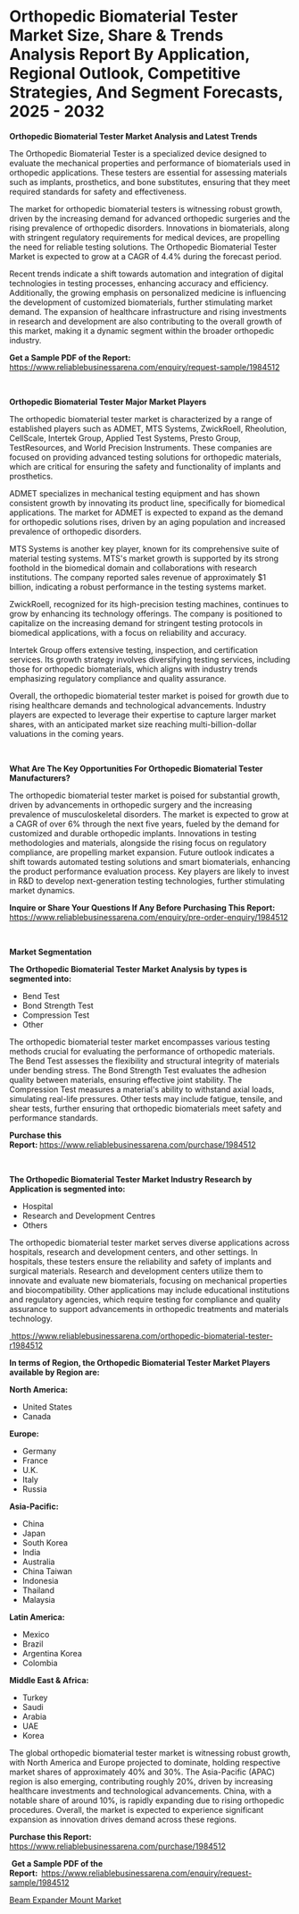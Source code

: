 <p><h1>Orthopedic Biomaterial Tester Market Size, Share & Trends Analysis Report By Application, Regional Outlook, Competitive Strategies, And Segment Forecasts, 2025 - 2032</h1></p><p><strong>Orthopedic Biomaterial Tester Market Analysis and Latest Trends</strong></p>
<p><p>The Orthopedic Biomaterial Tester is a specialized device designed to evaluate the mechanical properties and performance of biomaterials used in orthopedic applications. These testers are essential for assessing materials such as implants, prosthetics, and bone substitutes, ensuring that they meet required standards for safety and effectiveness. </p><p>The market for orthopedic biomaterial testers is witnessing robust growth, driven by the increasing demand for advanced orthopedic surgeries and the rising prevalence of orthopedic disorders. Innovations in biomaterials, along with stringent regulatory requirements for medical devices, are propelling the need for reliable testing solutions. The Orthopedic Biomaterial Tester Market is expected to grow at a CAGR of 4.4% during the forecast period. </p><p>Recent trends indicate a shift towards automation and integration of digital technologies in testing processes, enhancing accuracy and efficiency. Additionally, the growing emphasis on personalized medicine is influencing the development of customized biomaterials, further stimulating market demand. The expansion of healthcare infrastructure and rising investments in research and development are also contributing to the overall growth of this market, making it a dynamic segment within the broader orthopedic industry.</p></p>
<p><strong>Get a Sample PDF of the Report:&nbsp;</strong> <a href="https://www.reliablebusinessarena.com/enquiry/request-sample/1984512?utm_campaign=2518&utm_medium=2&utm_source=Github&utm_content=ia&utm_term=02032025&utm_id=orthopedic-biomaterial-tester">https://www.reliablebusinessarena.com/enquiry/request-sample/1984512</a></p>
<p>&nbsp;</p>
<p><strong>Orthopedic Biomaterial Tester Major Market Players</strong></p>
<p><p>The orthopedic biomaterial tester market is characterized by a range of established players such as ADMET, MTS Systems, ZwickRoell, Rheolution, CellScale, Intertek Group, Applied Test Systems, Presto Group, TestResources, and World Precision Instruments. These companies are focused on providing advanced testing solutions for orthopedic materials, which are critical for ensuring the safety and functionality of implants and prosthetics.</p><p>ADMET specializes in mechanical testing equipment and has shown consistent growth by innovating its product line, specifically for biomedical applications. The market for ADMET is expected to expand as the demand for orthopedic solutions rises, driven by an aging population and increased prevalence of orthopedic disorders.</p><p>MTS Systems is another key player, known for its comprehensive suite of material testing systems. MTS's market growth is supported by its strong foothold in the biomedical domain and collaborations with research institutions. The company reported sales revenue of approximately $1 billion, indicating a robust performance in the testing systems market.</p><p>ZwickRoell, recognized for its high-precision testing machines, continues to grow by enhancing its technology offerings. The company is positioned to capitalize on the increasing demand for stringent testing protocols in biomedical applications, with a focus on reliability and accuracy.</p><p>Intertek Group offers extensive testing, inspection, and certification services. Its growth strategy involves diversifying testing services, including those for orthopedic biomaterials, which aligns with industry trends emphasizing regulatory compliance and quality assurance.</p><p>Overall, the orthopedic biomaterial tester market is poised for growth due to rising healthcare demands and technological advancements. Industry players are expected to leverage their expertise to capture larger market shares, with an anticipated market size reaching multi-billion-dollar valuations in the coming years.</p></p>
<p>&nbsp;</p>
<p><strong>What Are The Key Opportunities For Orthopedic Biomaterial Tester Manufacturers?</strong></p>
<p><p>The orthopedic biomaterial tester market is poised for substantial growth, driven by advancements in orthopedic surgery and the increasing prevalence of musculoskeletal disorders. The market is expected to grow at a CAGR of over 6% through the next five years, fueled by the demand for customized and durable orthopedic implants. Innovations in testing methodologies and materials, alongside the rising focus on regulatory compliance, are propelling market expansion. Future outlook indicates a shift towards automated testing solutions and smart biomaterials, enhancing the product performance evaluation process. Key players are likely to invest in R&D to develop next-generation testing technologies, further stimulating market dynamics.</p></p>
<p><strong>Inquire or Share Your Questions If Any Before Purchasing This Report:</strong> <a href="https://www.reliablebusinessarena.com/enquiry/pre-order-enquiry/1984512?utm_campaign=2518&utm_medium=2&utm_source=Github&utm_content=ia&utm_term=02032025&utm_id=orthopedic-biomaterial-tester">https://www.reliablebusinessarena.com/enquiry/pre-order-enquiry/1984512</a></p>
<p>&nbsp;</p>
<p><strong>Market Segmentation</strong></p>
<p><strong>The Orthopedic Biomaterial Tester Market Analysis by types is segmented into:</strong></p>
<p><ul><li>Bend Test</li><li>Bond Strength Test</li><li>Compression Test</li><li>Other</li></ul></p>
<p><p>The orthopedic biomaterial tester market encompasses various testing methods crucial for evaluating the performance of orthopedic materials. The Bend Test assesses the flexibility and structural integrity of materials under bending stress. The Bond Strength Test evaluates the adhesion quality between materials, ensuring effective joint stability. The Compression Test measures a material's ability to withstand axial loads, simulating real-life pressures. Other tests may include fatigue, tensile, and shear tests, further ensuring that orthopedic biomaterials meet safety and performance standards.</p></p>
<p><strong>Purchase this Report:&nbsp;</strong><a href="https://www.reliablebusinessarena.com/purchase/1984512?utm_campaign=2518&utm_medium=2&utm_source=Github&utm_content=ia&utm_term=02032025&utm_id=orthopedic-biomaterial-tester">https://www.reliablebusinessarena.com/purchase/1984512</a></p>
<p>&nbsp;</p>
<p><strong>The Orthopedic Biomaterial Tester Market Industry Research by Application is segmented into:</strong></p>
<p><ul><li>Hospital</li><li>Research and Development Centres</li><li>Others</li></ul></p>
<p><p>The orthopedic biomaterial tester market serves diverse applications across hospitals, research and development centers, and other settings. In hospitals, these testers ensure the reliability and safety of implants and surgical materials. Research and development centers utilize them to innovate and evaluate new biomaterials, focusing on mechanical properties and biocompatibility. Other applications may include educational institutions and regulatory agencies, which require testing for compliance and quality assurance to support advancements in orthopedic treatments and materials technology.</p></p>
<p><a href="https://www.reliablebusinessarena.com/orthopedic-biomaterial-tester-r1984512?utm_campaign=2518&utm_medium=2&utm_source=Github&utm_content=ia&utm_term=02032025&utm_id=orthopedic-biomaterial-tester">&nbsp;https://www.reliablebusinessarena.com/orthopedic-biomaterial-tester-r1984512</a></p>
<p><strong>In terms of Region, the Orthopedic Biomaterial Tester Market Players available by Region are:</strong></p>
<p>
    <p> <strong> North America: </strong>
        <ul>
            <li>United States</li>
            <li>Canada</li>
        </ul>
        </p> 
    <p> <strong> Europe: </strong>
        <ul>
            <li>Germany</li>
            <li>France</li>
            <li>U.K.</li>
            <li>Italy</li>
            <li>Russia</li>
        </ul>
        </p> 
    <p> <strong> Asia-Pacific: </strong>
        <ul>
            <li>China</li>
            <li>Japan</li>
            <li>South Korea</li>
            <li>India</li>
            <li>Australia</li>
            <li>China Taiwan</li>
            <li>Indonesia</li>
            <li>Thailand</li>
            <li>Malaysia</li>
        </ul>
        </p> 
    <p> <strong> Latin America: </strong>
        <ul>
            <li>Mexico</li>
            <li>Brazil</li>
            <li>Argentina Korea</li>
            <li>Colombia</li>
        </ul>
        </p> 
    <p> <strong> Middle East & Africa: </strong>
        <ul>
            <li>Turkey</li>
            <li>Saudi</li>
            <li>Arabia</li>
            <li>UAE</li>
            <li>Korea</li>
        </ul>
    </p>
    </p>
<p><p>The global orthopedic biomaterial tester market is witnessing robust growth, with North America and Europe projected to dominate, holding respective market shares of approximately 40% and 30%. The Asia-Pacific (APAC) region is also emerging, contributing roughly 20%, driven by increasing healthcare investments and technological advancements. China, with a notable share of around 10%, is rapidly expanding due to rising orthopedic procedures. Overall, the market is expected to experience significant expansion as innovation drives demand across these regions.</p></p>
<p><strong>Purchase this Report: </strong><a href="https://www.reliablebusinessarena.com/purchase/1984512?utm_campaign=2518&utm_medium=2&utm_source=Github&utm_content=ia&utm_term=02032025&utm_id=orthopedic-biomaterial-tester">https://www.reliablebusinessarena.com/purchase/1984512</a></p>
<p>&nbsp;<strong>Get a Sample PDF of the Report:&nbsp;&nbsp;</strong><a href="https://www.reliablebusinessarena.com/enquiry/request-sample/1984512?utm_campaign=2518&utm_medium=2&utm_source=Github&utm_content=ia&utm_term=02032025&utm_id=orthopedic-biomaterial-tester">https://www.reliablebusinessarena.com/enquiry/request-sample/1984512</a></p>
<p><strong></strong></p>
<p><p><a href="https://github.com/krinerstormy331/Market-Research-Report-List-1/blob/main/beam-expander-mount-market.md?utm_campaign=2518&utm_medium=2&utm_source=Github&utm_content=ia&utm_term=02032025&utm_id=orthopedic-biomaterial-tester">Beam Expander Mount Market</a></p></p>